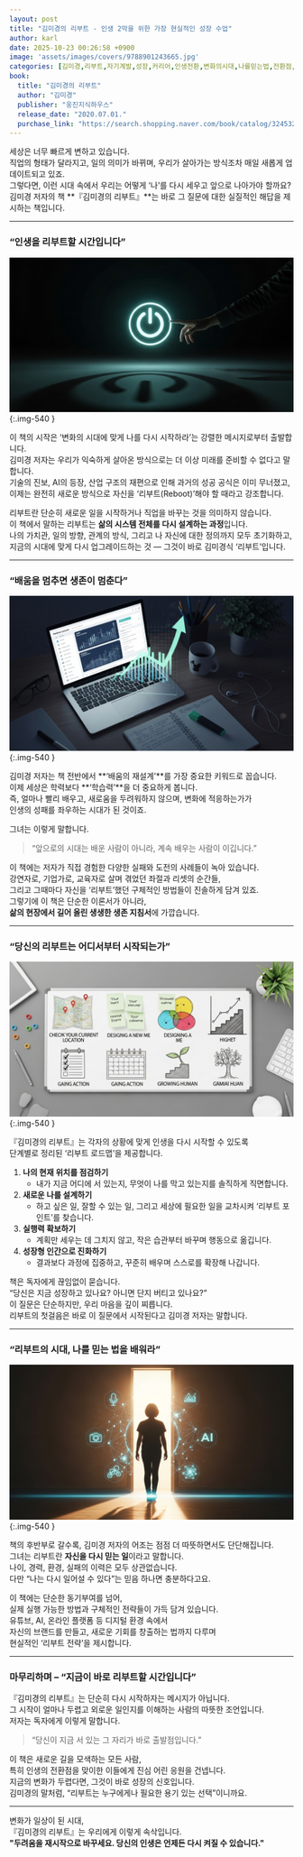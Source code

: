 ```yaml
---
layout: post
title: "김미경의 리부트 - 인생 2막을 위한 가장 현실적인 성장 수업"
author: karl
date: 2025-10-23 00:26:58 +0900
image: 'assets/images/covers/9788901243665.jpg'
categories: [김미경,리부트,자기계발,성장,커리어,인생전환,변화의시대,나를믿는법,전환점,다시시작]
book:
  title: "김미경의 리부트"
  author: "김미경"
  publisher: "웅진지식하우스"
  release_date: "2020.07.01."
  purchase_link: "https://search.shopping.naver.com/book/catalog/32453284346"
---
```


세상은 너무 빠르게 변하고 있습니다.  
직업의 형태가 달라지고, 일의 의미가 바뀌며, 우리가 살아가는 방식조차 매일 새롭게 업데이트되고 있죠.  
그렇다면, 이런 시대 속에서 우리는 어떻게 ‘나’를 다시 세우고 앞으로 나아가야 할까요?  
김미경 저자의 책 **『김미경의 리부트』**는 바로 그 질문에 대한 실질적인 해답을 제시하는 책입니다.

---

### “인생을 리부트할 시간입니다”
![인생을 리부트할 시간입니다](/assets/images/contents/9788901243665-1.jpeg){:.img-540 }

이 책의 시작은 ‘변화의 시대에 맞게 나를 다시 시작하라’는 강렬한 메시지로부터 출발합니다.  
김미경 저자는 우리가 익숙하게 살아온 방식으로는 더 이상 미래를 준비할 수 없다고 말합니다.  
기술의 진보, AI의 등장, 산업 구조의 재편으로 인해 과거의 성공 공식은 이미 무너졌고,  
이제는 완전히 새로운 방식으로 자신을 ‘리부트(Reboot)’해야 할 때라고 강조합니다.

리부트란 단순히 새로운 일을 시작하거나 직업을 바꾸는 것을 의미하지 않습니다.  
이 책에서 말하는 리부트는 **삶의 시스템 전체를 다시 설계하는 과정**입니다.  
나의 가치관, 일의 방향, 관계의 방식, 그리고 나 자신에 대한 정의까지 모두 초기화하고,  
지금의 시대에 맞게 다시 업그레이드하는 것 — 그것이 바로 김미경식 ‘리부트’입니다.

---

### “배움을 멈추면 생존이 멈춘다”
![배움을 멈추면 생존이 멈춘다](/assets/images/contents/9788901243665-2.jpeg){:.img-540 }

김미경 저자는 책 전반에서 **‘배움의 재설계’**를 가장 중요한 키워드로 꼽습니다.  
이제 세상은 학력보다 **‘학습력’**을 더 중요하게 봅니다.  
즉, 얼마나 빨리 배우고, 새로움을 두려워하지 않으며, 변화에 적응하는가가  
인생의 성패를 좌우하는 시대가 된 것이죠.

그녀는 이렇게 말합니다.  
> “앞으로의 시대는 배운 사람이 아니라, 계속 배우는 사람이 이깁니다.”

이 책에는 저자가 직접 경험한 다양한 실패와 도전의 사례들이 녹아 있습니다.  
강연자로, 기업가로, 교육자로 살며 겪었던 좌절과 리셋의 순간들,  
그리고 그때마다 자신을 ‘리부트’했던 구체적인 방법들이 진솔하게 담겨 있죠.  
그렇기에 이 책은 단순한 이론서가 아니라,  
**삶의 현장에서 길어 올린 생생한 생존 지침서**에 가깝습니다.

---

### “당신의 리부트는 어디서부터 시작되는가”
![당신의 리부트는 어디서부터 시작되는가](/assets/images/contents/9788901243665-3.jpeg){:.img-540 }

『김미경의 리부트』는 각자의 상황에 맞게 인생을 다시 시작할 수 있도록  
단계별로 정리된 ‘리부트 로드맵’을 제공합니다.

1. **나의 현재 위치를 점검하기**  
   - 내가 지금 어디에 서 있는지, 무엇이 나를 막고 있는지를 솔직하게 직면합니다.  
2. **새로운 나를 설계하기**  
   - 하고 싶은 일, 잘할 수 있는 일, 그리고 세상에 필요한 일을 교차시켜 ‘리부트 포인트’를 찾습니다.  
3. **실행력 확보하기**  
   - 계획만 세우는 데 그치지 않고, 작은 습관부터 바꾸며 행동으로 옮깁니다.  
4. **성장형 인간으로 진화하기**  
   - 결과보다 과정에 집중하고, 꾸준히 배우며 스스로를 확장해 나갑니다.

책은 독자에게 끊임없이 묻습니다.  
“당신은 지금 성장하고 있나요? 아니면 단지 버티고 있나요?”  
이 질문은 단순하지만, 우리 마음을 깊이 찌릅니다.  
리부트의 첫걸음은 바로 이 질문에서 시작된다고 김미경 저자는 말합니다.

---

### “리부트의 시대, 나를 믿는 법을 배워라”
![리부트의 시대, 나를 믿는 법을 배워라](/assets/images/contents/9788901243665-4.jpeg){:.img-540 }

책의 후반부로 갈수록, 김미경 저자의 어조는 점점 더 따뜻하면서도 단단해집니다.  
그녀는 리부트란 **자신을 다시 믿는 일**이라고 말합니다.  
나이, 경력, 환경, 실패의 이력은 모두 상관없습니다.  
다만 “나는 다시 일어설 수 있다”는 믿음 하나면 충분하다고요.

이 책에는 단순한 동기부여를 넘어,  
실제 실행 가능한 방법과 구체적인 전략들이 가득 담겨 있습니다.  
유튜브, AI, 온라인 플랫폼 등 디지털 환경 속에서  
자신의 브랜드를 만들고, 새로운 기회를 창출하는 법까지 다루며  
현실적인 ‘리부트 전략’을 제시합니다.

---

### 마무리하며 – “지금이 바로 리부트할 시간입니다”

『김미경의 리부트』는 단순히 다시 시작하자는 메시지가 아닙니다.  
그 시작이 얼마나 두렵고 외로운 일인지를 이해하는 사람의 따뜻한 조언입니다.  
저자는 독자에게 이렇게 말합니다.  
> “당신이 지금 서 있는 그 자리가 바로 출발점입니다.”

이 책은 새로운 길을 모색하는 모든 사람,  
특히 인생의 전환점을 맞이한 이들에게 진심 어린 응원을 건넵니다.  
지금의 변화가 두렵다면, 그것이 바로 성장의 신호입니다.  
김미경의 말처럼, “리부트는 누구에게나 필요한 용기 있는 선택”이니까요.

---

변화가 일상이 된 시대,  
『김미경의 리부트』는 우리에게 이렇게 속삭입니다.  
**"두려움을 재시작으로 바꾸세요. 당신의 인생은 언제든 다시 켜질 수 있습니다."**